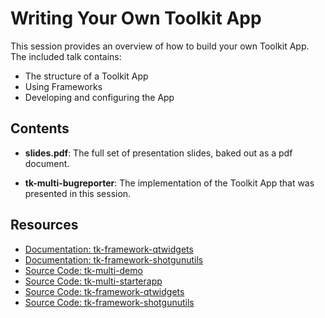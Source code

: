 
# Writing Your Own Toolkit App

This session provides an overview of how to build your own Toolkit App. The included
talk contains:

* The structure of a Toolkit App
* Using Frameworks
* Developing and configuring the App

## Contents

* **slides.pdf**: The full set of presentation slides, baked out as a pdf document.

* **tk-multi-bugreporter**: The implementation of the Toolkit App that was presented in this session.

## Resources
* [Documentation: tk-framework-qtwidgets](http://developer.shotgunsoftware.com/tk-framework-qtwidgets)
* [Documentation: tk-framework-shotgunutils](http://developer.shotgunsoftware.com/tk-framework-shotgunutils)
* [Source Code: tk-multi-demo](https://github.com/shotgunsoftware/tk-multi-demo)
* [Source Code: tk-multi-starterapp](https://github.com/shotgunsoftware/tk-multi-starterapp)
* [Source Code: tk-framework-qtwidgets](https://github.com/shotgunsoftware/tk-framework-qtwidgets)
* [Source Code: tk-framework-shotgunutils](https://github.com/shotgunsoftware/tk-framework-shotgunutils)
